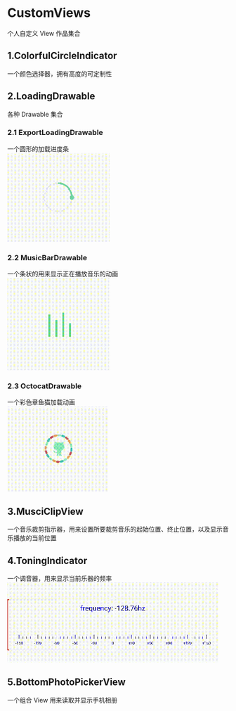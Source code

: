# CustomViews
个人自定义 View 作品集合
## 1.ColorfulCircleIndicator
一个颜色选择器，拥有高度的可定制性
## 2.LoadingDrawable
各种 Drawable 集合
### 2.1 ExportLoadingDrawable
一个圆形的加载进度条  
![](/gif/ExportLoading.gif) 
### 2.2 MusicBarDrawable
一个条状的用来显示正在播放音乐的动画  
![](/gif/MusicBar.gif) 
### 2.3 OctocatDrawable
一个彩色章鱼猫加载动画  
![](/gif/Otocat.gif) 
## 3.MusciClipView
一个音乐裁剪指示器，用来设置所要裁剪音乐的起始位置、终止位置，以及显示音乐播放的当前位置
## 4.ToningIndicator
一个调音器，用来显示当前乐器的频率  
![](/gif/ToningIndicator.gif) 
## 5.BottomPhotoPickerView
一个组合 View 用来读取并显示手机相册
